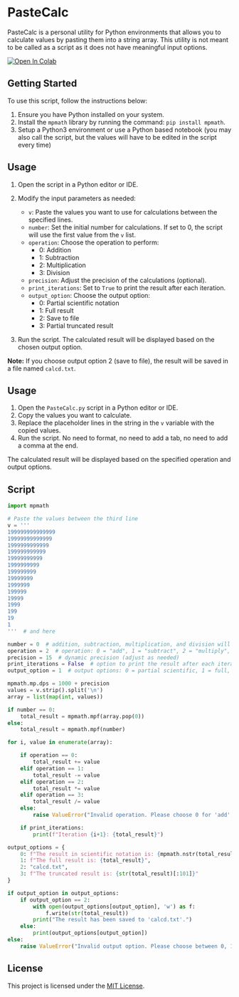 # PasteCalc
PasteCalc is a personal utility for Python environments that allows you to calculate values by pasting them into a string array. This utility is not meant to be called as a script as it does not have meaningful input options.

[![Open In Colab](https://colab.research.google.com/assets/colab-badge.svg)](https://colab.research.google.com/github/andylehti/PasteCalculation/blob/main/PasteCalc.ipynb)

## Getting Started

To use this script, follow the instructions below:

1. Ensure you have Python installed on your system.
2. Install the `mpmath` library by running the command: `pip install mpmath`.
3. Setup a Python3 environment or use a Python based notebook (you may also call the script, but the values will have to be edited in the script every time)

## Usage

1. Open the script in a Python editor or IDE.
2. Modify the input parameters as needed:
   - `v`: Paste the values you want to use for calculations between the specified lines.
   - `number`: Set the initial number for calculations. If set to 0, the script will use the first value from the `v` list.
   - `operation`: Choose the operation to perform:
     - 0: Addition
     - 1: Subtraction
     - 2: Multiplication
     - 3: Division
   - `precision`: Adjust the precision of the calculations (optional).
   - `print_iterations`: Set to `True` to print the result after each iteration.
   - `output_option`: Choose the output option:
     - 0: Partial scientific notation
     - 1: Full result
     - 2: Save to file
     - 3: Partial truncated result

3. Run the script. The calculated result will be displayed based on the chosen output option.

**Note:** If you choose output option 2 (save to file), the result will be saved in a file named `calcd.txt`.

## Usage

1. Open the `PasteCalc.py` script in a Python editor or IDE.
2. Copy the values you want to calculate.
3. Replace the placeholder lines in the string in the `v` variable with the copied values.
4. Run the script. No need to format, no need to add a tab, no need to add a comma at the end.

The calculated result will be displayed based on the specified operation and output options.

## Script

```python
import mpmath

# Paste the values between the third line
v = '''
199999999999999
19999999999999
1999999999999
199999999999
19999999999
1999999999
199999999
19999999
1999999
199999
19999
1999
199
19
1
'''  # and here

number = 0  # addition, subtraction, multiplication, and division will add to, subtract from, multiply by, and divide by each in the array respectively
operation = 2  # operation: 0 = "add", 1 = "subtract", 2 = "multiply", 3 = "divide"
precision = 15  # dynamic precision (adjust as needed)
print_iterations = False  # option to print the result after each iteration
output_option = 1  # output options: 0 = partial scientific, 1 = full, 2 = save to file, 3 = partial truncated

mpmath.mp.dps = 1000 + precision
values = v.strip().split('\n')
array = list(map(int, values))

if number == 0:
    total_result = mpmath.mpf(array.pop(0))
else:
    total_result = mpmath.mpf(number)

for i, value in enumerate(array):

    if operation == 0:
        total_result += value
    elif operation == 1:
        total_result -= value
    elif operation == 2:
        total_result *= value
    elif operation == 3:
        total_result /= value
    else:
        raise ValueError("Invalid operation. Please choose 0 for 'add', 1 for 'subtract', 2 for 'multiply', or 3 for 'divide'.")

    if print_iterations:
        print(f"Iteration {i+1}: {total_result}")

output_options = {
    0: f"The result in scientific notation is: {mpmath.nstr(total_result, 10, min_fixed=0, max_fixed=0)}",
    1: f"The full result is: {total_result}",
    2: "calcd.txt",
    3: f"The truncated result is: {str(total_result)[:101]}"
}

if output_option in output_options:
    if output_option == 2:
        with open(output_options[output_option], 'w') as f:
            f.write(str(total_result))
        print("The result has been saved to 'calcd.txt'.")
    else:
        print(output_options[output_option])
else:
    raise ValueError("Invalid output option. Please choose between 0, 1, 2, and 3.")
```

## License

This project is licensed under the [MIT License](LICENSE).
